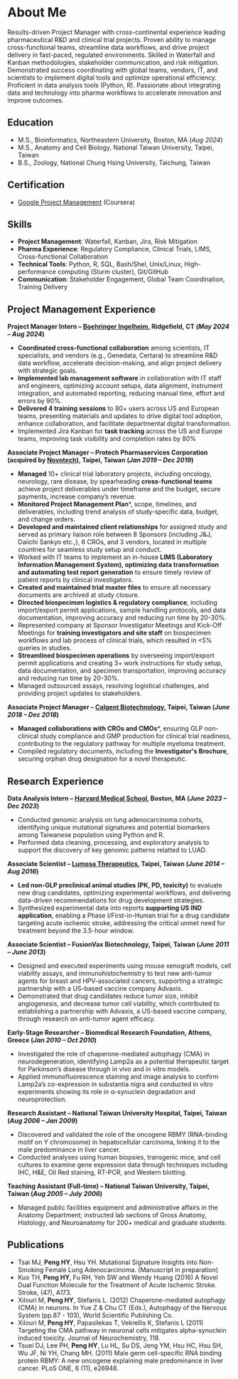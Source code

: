 # About Me

Results-driven Project Manager with cross-continental experience leading pharmaceutical R&D and clinical trial projects. Proven ability to manage cross-functional teams, streamline data workflows, and drive project delivery in fast-paced, regulated environments. Skilled in Waterfall and Kanban methodologies, stakeholder communication, and risk mitigation. Demonstrated success coordinating with global teams, vendors, IT, and scientists to implement digital tools and optimize operational efficiency. Proficient in data analysis tools (Python, R). Passionate about integrating data and technology into pharma workflows to accelerate innovation and improve outcomes.

## Education
- M.S., Bioinformatics, Northeastern University, Boston, MA (_Aug 2024_) 
- M.S., Anatomy and Cell Biology, National Taiwan University, Taipei, Taiwan 
- B.S., Zoology, National Chung Hsing University, Taichung, Taiwan 

## Certification
- [Google Project Management](https://coursera.org/share/1dd7b01d7e3c647f48857737a44774aa) (Coursera)

## Skills
-	**Project Management**: Waterfall, Kanban, Jira, Risk Mitigation 
-	**Pharma Experience**: Regulatory Compliance, Clinical Trials, LIMS, Cross-functional Collaboration
-	**Technical Tools**: Python, R, SQL, Bash/Shel, Unix/Linux, High-performance computing (Slurm cluster), Git/GitHub
- **Communication**: Stakeholder Engagement, Global Team Coordination, Training Delivery

## Project Management Experience 
**Project Manager Intern – [Boehringer Ingelheim](https://www.boehringer-ingelheim.com/), Ridgefield, CT (_May 2024 – Aug 2024_)**
- **Coordinated cross-functional collaboration** among scientists, IT specialists, and vendors (e.g., Genedata, Certara) to streamline R&D data workflow, accelerate decision-making, and align project delivery with strategic goals.
- **Implemented lab management software** in collaboration with IT staff and engineers, optimizing account setups, data alignment, instrument integration, and automated reporting, reducing manual time, effort and errors by 90%.
- **Delivered 4 training sessions** to 80+ users across US and European teams, presenting materials and updates to drive digital tool adoption, enhance collaboration, and facilitate departmental digital transformation.
- Implemented Jira Kanban for **task tracking** across the US and Europe teams, improving task visibility and completion rates by 80%

**Associate Project Manager – Protech Pharmaservices Corporation (acquired by [Novotech](https://novotech-cro.com/contact?utm_source=Google&utm_medium=Search&utm_campaign=SN_Brand_US&utm_id=20968953014&gad_source=1&gbraid=0AAAAAqxLUiW7xn1gsbUdccQZmyOjiZxeG&gclid=Cj0KCQiA7NO7BhDsARIsADg_hIYkttxnKKJZKhrSbBtmLxXCRZLi9x85UNpQXpFXVB_tE2TrpSZlsKcaAipFEALw_wcB)), Taipei, Taiwan (_Jan 2019 – Dec 2019_)**
- **Managed** 10+ clinical trial laboratory projects, including oncology, neurology, rare disease, by spearheading **cross-functional teams** achieve project deliverables under timeframe and the budget, secure payments, increase company’s revenue.
- **Monitored Project Management Plan***, scope, timelines, and deliverables, including trend analysis of study-specific data, budget, and change orders.
- **Developed and maintained client relationships** for assigned study and served as primary liaison role between 8 Sponsors (including J&J, Daiichi Sankyo etc.,), 6 CROs, and 3 vendors, located in multiple countries for seamless study setup and conduct.
- Worked with IT teams to implement an in-house **LIMS (Laboratory Information Management System), optimizing data transformation and automating test report generation** to ensure timely review of patient reports by clinical investigators.
- **Created and maintained trial master files** to ensure all necessary documents are archived at study closure.
- **Directed biospecimen logistics & regulatory compliance**, including import/export permit applications, sample handling protocols, and data documentation, improving accuracy and reducing run time by 20-30%.
- Represented company at Sponsor Investigator Meetings and Kick-Off Meetings for **training investigators and site staff** on biospecimen workflows and lab process of clinical trials, which resulted in <5% queries in studies.
- **Streamlined biospecimen operations** by overseeing import/export permit applications and creating 3+ work instructions for study setup, data documentation, and specimen transportation, improving accuracy and reducing run time by 20-30%.
- Managed outsourced assays, resolving logistical challenges, and providing project updates to stakeholders. 

**Associate Project Manager – [Calgent Biotechnology](https://www.calgent.com/), Taipei, Taiwan (_June 2018 – Dec 2018_)**
- **Managed collaborations with CROs and CMOs***, ensuring GLP non-clinical study compliance and GMP production for clinical trial readiness, contributing to the regulatory pathway for multiple myeloma treatment.
- Compiled regulatory documents, including the **Investigator's Brochure**, securing orphan drug designation for a novel therapeutic.


## Research Experience 
**Data Analysis Intern – [Harvard Medical School](https://hms.harvard.edu), Boston, MA    	    				      (_June 2023 – Dec 2023_)**
- Conducted genomic analysis on lung adenocarcinoma cohorts, identifying unique mutational signatures and potential biomarkers among Taiwanese population using Python and R.
- Performed data cleaning, processing, and exploratory analysis to support the discovery of key genomic patterns relatted to LUAD. 

**Associate Scientist – [Lumosa Therapeutics](https://www.lumosa.com.tw/), Taipei, Taiwan (_June 2014 – Aug 2016_)**
- **Led non-GLP preclinical animal studies (PK, PD, toxicity)** to evaluate new drug candidates, optimizing experimental workflows, and delivering data-driven recommendations for drug development strategies.
- Synthesized experimental data into reports **supporting US IND application**, enabling a Phase I/First-in-Human trial for a drug candidate targeting acute ischemic stroke, addressing the critical unmet need for treatment beyond the 3.5-hour window.

**Associate Scientist – FusionVax Biotechnology, Taipei, Taiwan	(_June 2011 – June 2013_)**
- Designed and executed experiments using mouse xenograft models, cell viability assays, and immunohistochemistry to test new anti-tumor agents for breast and HPV-associated cancers, supporting a strategic partnership with a US-based vaccine company Advaxis.
- Demonstrated that drug candidates reduce tumor size, inhibit angiogenesis, and decrease tumor cell viability, which contributed to establishing a partnership with Advaxis, a US-based vaccine company, through research on anti-tumor agent efficacy.

**Early-Stage Researcher – Biomedical Research Foundation, Athens, Greece	(_Jan 2010 – Oct 2010_)**
- Investigated the role of chaperone-mediated autophagy (CMA) in neurodegeneration, identifying Lamp2a as a potential therapeutic target for Parkinson’s disease through in vivo and in vitro models.
- Applied immunofluorescence staining and image analysis to confirm Lamp2a’s co-expression in substantia nigra and conducted in vitro experiments showing its role in α-synuclein degradation and neuroprotection.

**Research Assistant – National Taiwan University Hospital, Taipei, Taiwan (_Aug 2006 – Jan 2009_)**  
- Discovered and validated the role of the oncogene RBMY (RNA-binding motif on Y chromosome) in hepatocellular carcinoma, linking it to the male predominance in liver cancer.
- Conducted analyses using human biopsies, transgenic mice, and cell cultures to examine gene expression data through techniques including IHC, H&E, Oil Red staining, RT-PCR, and Western blotting.

**Teaching Assistant (Full-time) – National Taiwan University, Taipei, Taiwan (_Aug 2005 – July 2006_)**
- Managed public facilities equipment and administrative affairs in the Anatomy Department; instructed lab sections of Gross Anatomy, Histology, and Neuroanatomy for 200+ medical and graduate students.


## Publications
- Tsai MJ, **Peng HY**, Hsu YH. Mutational Signature Insights into Non-Smoking Female Lung Adenocarcinoma. (Manuscript in preparation)
- Kuo TH, **Peng HY**, Fu RH, Yeh SW and Wendy Huang (2016) A Novel Dual Function Molecule for the Treatment of Acute Ischemic Stroke. Stroke, (47), A173.
- Xilouri M, **Peng HY**, Stefanis L. (2012) Chaperone-mediated autophagy (CMA) in neurons. In Yue Z & Chu CT (Eds.), Autophagy of the Nervous System (pp.87 - 103), World Scientific Publishing Co.
- Xilouri M, **Peng HY**, Papasilekas T, Vekrellis K, Stefanis L (2011) Targeting the CMA pathway in neuronal cells mitigates alpha-synuclein induced toxicity. Journal of Neurochemistry, 118.
- Tsuei DJ, Lee PH, **Peng HY**, Lu HL, Su DS, Jeng YM, Hsu HC, Hsu SH, Wu JF, Ni YH, Chang MH. (2011) Male germ cell-specific RNA binding protein RBMY: A new oncogene explaining male predominance in liver cancer. PLoS ONE, 6 (11), e26948.
